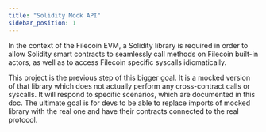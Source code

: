 ```yaml
---
title: "Solidity Mock API"
sidebar_position: 1
---
```


In the context of the Filecoin EVM, a Solidity library is required in order to allow Solidity smart contracts to seamlessly call methods on Filecoin built-in actors, as well as to access Filecoin specific syscalls idiomatically.

This project is the previous step of this bigger goal. It is a mocked version of that library which does not actually perform any cross-contract calls or syscalls. It will respond to specific scenarios, which are documented in this doc.
The ultimate goal is for devs to be able to replace imports of mocked library with the real one and have their contracts connected to the real protocol.
